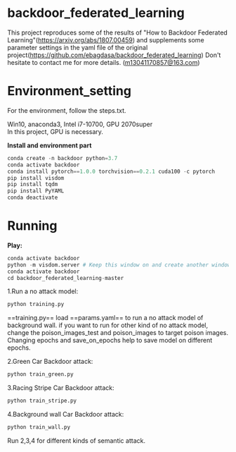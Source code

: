 # backdoor_federated_learning
This project reproduces some of the results of "How to Backdoor Federated Learning"(https://arxiv.org/abs/1807.00459) and supplements some parameter settings in the yaml file of the original project(https://github.com/ebagdasa/backdoor_federated_learning)
Don't hesitate to contact me for more details. (m13041170857@163.com)
# Environment_setting
For the environment, follow the steps.txt. 

Win10, anaconda3, Intel i7-10700, GPU 2070super   
In this project, GPU is necessary. 

**Install and environment part**  

```python
conda create -n backdoor python=3.7  
conda activate backdoor  
conda install pytorch==1.0.0 torchvision==0.2.1 cuda100 -c pytorch  
pip install visdom  
pip install tqdm  
pip install PyYAML  
conda deactivate  
```



# Running
**Play:**

```python
conda activate backdoor  
python -m visdom.server # Keep this window on and create another window, then
conda activate backdoor 
cd backdoor_federated_learning-master
```

1.Run a no attack model:  

```python
python training.py
```

==training.py== load ==params.yaml== to run a no attack model of background wall. if you want to run for other kind of no attack model, change the poison_images_test and poison_images to target poison images. Changing epochs and save_on_epochs help to save model on different epochs.

2.Green Car Backdoor attack:  

```python
python train_green.py
```

3.Racing Stripe Car Backdoor attack:

```python
python train_stripe.py
```

4.Background wall Car Backdoor attack:  

```python
python train_wall.py
```

Run 2,3,4 for different kinds of semantic attack.
